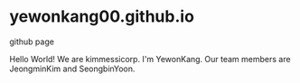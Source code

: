 # yewonkang00.github.io
github page

Hello World!
We are kimmessicorp.
I'm YewonKang.
Our team members are JeongminKim and SeongbinYoon.

